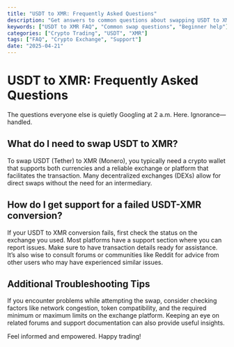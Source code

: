 ```yaml
---
title: "USDT to XMR: Frequently Asked Questions"
description: "Get answers to common questions about swapping USDT to XMR, including troubleshooting tips."
keywords: ["USDT to XMR FAQ", "Common swap questions", "Beginner help"]
categories: ["Crypto Trading", "USDT", "XMR"]
tags: ["FAQ", "Crypto Exchange", "Support"]
date: "2025-04-21"
---
```


# USDT to XMR: Frequently Asked Questions

The questions everyone else is quietly Googling at 2 a.m. Here. Ignorance—handled.

## What do I need to swap USDT to XMR?

To swap USDT (Tether) to XMR (Monero), you typically need a crypto wallet that supports both currencies and a reliable exchange or platform that facilitates the transaction. Many decentralized exchanges (DEXs) allow for direct swaps without the need for an intermediary.

## How do I get support for a failed USDT-XMR conversion?

If your USDT to XMR conversion fails, first check the status on the exchange you used. Most platforms have a support section where you can report issues. Make sure to have transaction details ready for assistance. It’s also wise to consult forums or communities like Reddit for advice from other users who may have experienced similar issues.

## Additional Troubleshooting Tips

If you encounter problems while attempting the swap, consider checking factors like network congestion, token compatibility, and the required minimum or maximum limits on the exchange platform. Keeping an eye on related forums and support documentation can also provide useful insights.

Feel informed and empowered. Happy trading!